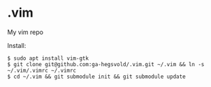# .vim
My vim repo

Install:
```
$ sudo apt install vim-gtk
$ git clone git@github.com:ga-hegsvold/.vim.git ~/.vim && ln -s ~/.vim/.vimrc ~/.vimrc
$ cd ~/.vim && git submodule init && git submodule update
```
